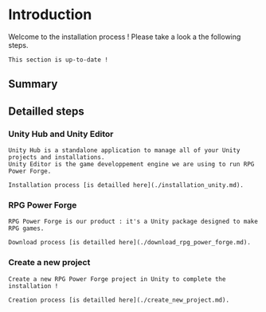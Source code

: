 # Introduction

Welcome to the installation process ! Please take a look a the following steps.

```admonish success title="Oh yeah"
This section is up-to-date !
```

## Summary

## Detailled steps

### Unity Hub and Unity Editor
```admonish example title="Detailled process"
Unity Hub is a standalone application to manage all of your Unity projects and installations.
Unity Editor is the game developpement engine we are using to run RPG Power Forge.

Installation process [is detailled here](./installation_unity.md).
```

### RPG Power Forge
```admonish example title="Detailled process"
RPG Power Forge is our product : it's a Unity package designed to make RPG games.

Download process [is detailled here](./download_rpg_power_forge.md).
```

### Create a new project
```admonish example title="Detailled process"
Create a new RPG Power Forge project in Unity to complete the installation !

Creation process [is detailled here](./create_new_project.md).
```